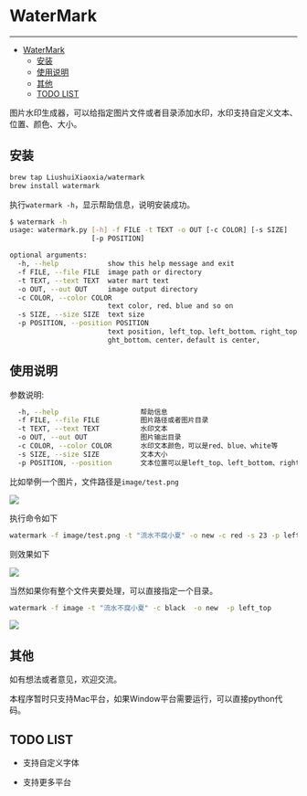 # WaterMark

---
<!-- TOC -->

- [WaterMark](#watermark)
    - [安装](#安装)
    - [使用说明](#使用说明)
    - [其他](#其他)
    - [TODO LIST](#todo-list)

<!-- /TOC -->

图片水印生成器，可以给指定图片文件或者目录添加水印，水印支持自定义文本、位置、颜色、大小。

## 安装

```bash
brew tap LiushuiXiaoxia/watermark
brew install watermark
```

执行`watermark -h`，显示帮助信息，说明安装成功。

```bash
$ watermark -h
usage: watermark.py [-h] -f FILE -t TEXT -o OUT [-c COLOR] [-s SIZE]
                    [-p POSITION]

optional arguments:
  -h, --help            show this help message and exit
  -f FILE, --file FILE  image path or directory
  -t TEXT, --text TEXT  water mart text
  -o OUT, --out OUT     image output directory
  -c COLOR, --color COLOR
                        text color, red、blue and so on
  -s SIZE, --size SIZE  text size
  -p POSITION, --position POSITION
                        text position, left_top、left_bottom、right_top、ri
                        ght_bottom、center，default is center,
```

## 使用说明

参数说明:

```bash
  -h, --help                    帮助信息
  -f FILE, --file FILE          图片路径或者图片目录
  -t TEXT, --text TEXT          水印文本
  -o OUT, --out OUT             图片输出目录
  -c COLOR, --color COLOR       水印文本颜色，可以是red、blue、white等
  -s SIZE, --size SIZE          文本大小
  -p POSITION, --position       文本位置可以是left_top、left_bottom、right_top、right_botto center，默认是center
```

比如举例一个图片，文件路径是`image/test.png`

![](https://raw.githubusercontent.com/LiushuiXiaoxia/WaterMark/master/doc/test.png)

执行命令如下

```bash
watermark -f image/test.png -t "流水不腐小夏" -o new -c red -s 23 -p left_top
```

则效果如下

![](https://raw.githubusercontent.com/LiushuiXiaoxia/WaterMark/master/doc/1.png)

当然如果你有整个文件夹要处理，可以直接指定一个目录。

```bash
watermark -f image -t "流水不腐小夏" -c black  -o new  -p left_top
```

![](https://raw.githubusercontent.com/LiushuiXiaoxia/WaterMark/master/doc/2.png)

## 其他

如有想法或者意见，欢迎交流。

本程序暂时只支持Mac平台，如果Window平台需要运行，可以直接python代码。

## TODO LIST

* 支持自定义字体

* 支持更多平台
